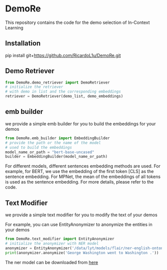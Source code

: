 # DemoRe

This repository contains the code for the demo selection of In-Context Learning

## Installation
pip install git+https://github.com/RicardoL1u/DemoRe.git

## Demo Retriever
```python
from DemoRe.demo_retriever import DemoRetriever
# initialize the retriever
# with demo in list and the corresponding embeddings
retriever = DemoRetriever(demo_list, demo_embeddings)
```


## emb builder
we provide a simple emb builder for you to build the embeddings for your demos

```python
from DemoRe.emb_builder import EmbeddingBuilder
# provide the path or the name of the model
# used to build the embeddings
model_name_or_path = "bert-base-uncased"
builder = EmbeddingBuilder(model_name_or_path)
```
For different models, different sentences embedding methods are used. For example, for BERT, we use the embedding of the first token [CLS] as the sentence embedding. For MPNet, the mean of the embeddings of all tokens is used as the sentence embedding. For more details, please refer to the code.

## Text Modifier
we provide a simple text modifier for you to modify the text of your demos

For example, you can use EntityAnonymizer to anonymize the entities in your demos

```python
from DemoRe.text_modifier import EntityAnonymizer
# initialize the anonymizer with NER model
anonymizer = EntityAnonymizer('/data/lyt/models/flair/ner-english-ontonotes-large/pytorch_model.bin')
print(anonymizer.anonymize('George Washington went to Washington .'))
```
The ner model can be downloaded from [here](https://github.com/flairNLP/flair/#state-of-the-art-models)
